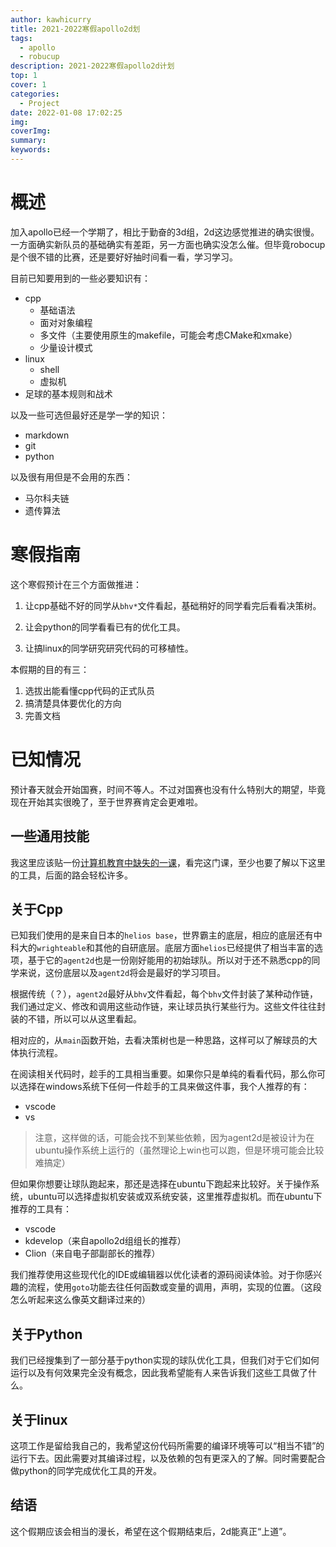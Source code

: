 ```yaml
---
author: kawhicurry
title: 2021-2022寒假apollo2d划
tags:
  - apollo
  - robucup
description: 2021-2022寒假apollo2d计划
top: 1
cover: 1
categories:
  - Project
date: 2022-01-08 17:02:25
img:
coverImg:
summary:
keywords:
---
```




# 概述

加入apollo已经一个学期了，相比于勤奋的3d组，2d这边感觉推进的确实很慢。一方面确实新队员的基础确实有差距，另一方面也确实没怎么催。但毕竟robocup是个很不错的比赛，还是要好好抽时间看一看，学习学习。

目前已知要用到的一些必要知识有：

- cpp
  - 基础语法
  - 面对对象编程
  - 多文件（主要使用原生的makefile，可能会考虑CMake和xmake）
  - 少量设计模式
- linux
  - shell
  - 虚拟机
- 足球的基本规则和战术

以及一些可选但最好还是学一学的知识：

- markdown
- git
- python

以及很有用但是不会用的东西：

- 马尔科夫链
- 遗传算法

# 寒假指南

这个寒假预计在三个方面做推进：

1. 让cpp基础不好的同学从`bhv*`文件看起，基础稍好的同学看完后看看决策树。

2. 让会python的同学看看已有的优化工具。
3. 让搞linux的同学研究研究代码的可移植性。

本假期的目的有三：

1. 选拔出能看懂cpp代码的正式队员
2. 搞清楚具体要优化的方向
3. 完善文档

# 已知情况

预计春天就会开始国赛，时间不等人。不过对国赛也没有什么特别大的期望，毕竟现在开始其实很晚了，至于世界赛肯定会更难啦。

## 一些通用技能

我这里应该贴一份[计算机教育中缺失的一课](https://missing-semester-cn.github.io/)，看完这门课，至少也要了解以下这里的工具，后面的路会轻松许多。

## 关于Cpp

已知我们使用的是来自日本的`helios base`，世界霸主的底层，相应的底层还有中科大的`wrighteable`和其他的自研底层。底层方面`helios`已经提供了相当丰富的选项，基于它的`agent2d`也是一份刚好能用的初始球队。所以对于还不熟悉cpp的同学来说，这份底层以及`agent2d`将会是最好的学习项目。

根据传统（？），`agent2d`最好从`bhv`文件看起，每个`bhv`文件封装了某种动作链，我们通过定义、修改和调用这些动作链，来让球员执行某些行为。这些文件往往封装的不错，所以可以从这里看起。

相对应的，从`main`函数开始，去看决策树也是一种思路，这样可以了解球员的大体执行流程。

在阅读相关代码时，趁手的工具相当重要。如果你只是单纯的看看代码，那么你可以选择在windows系统下任何一件趁手的工具来做这件事，我个人推荐的有：

- vscode
- vs

> 注意，这样做的话，可能会找不到某些依赖，因为agent2d是被设计为在ubuntu操作系统上运行的（虽然理论上win也可以跑，但是环境可能会比较难搞定）

但如果你想要让球队跑起来，那还是选择在ubuntu下跑起来比较好。关于操作系统，ubuntu可以选择虚拟机安装或双系统安装，这里推荐虚拟机。而在ubuntu下推荐的工具有：

- vscode
- kdevelop（来自apollo2d组组长的推荐）
- Clion（来自电子部副部长的推荐）

我们推荐使用这些现代化的IDE或编辑器以优化读者的源码阅读体验。对于你感兴趣的流程，使用`goto`功能去往任何函数或变量的调用，声明，实现的位置。（这段怎么听起来这么像英文翻译过来的）

## 关于Python

我们已经搜集到了一部分基于python实现的球队优化工具，但我们对于它们如何运行以及有何效果完全没有概念，因此我希望能有人来告诉我们这些工具做了什么。

## 关于linux

这项工作是留给我自己的，我希望这份代码所需要的编译环境等可以“相当不错”的运行下去。因此需要对其编译过程，以及依赖的包有更深入的了解。同时需要配合做python的同学完成优化工具的开发。

## 结语

这个假期应该会相当的漫长，希望在这个假期结束后，2d能真正“上道”。